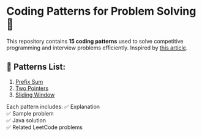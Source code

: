 # Coding Patterns for Problem Solving 🚀

This repository contains **15 coding patterns** used to solve competitive programming and interview problems efficiently. Inspired by [this article](https://manralai.medium.com/only-15-patterns-to-master-any-coding-interview-570a3afc9042).

## 📌 Patterns List:
1. [Prefix Sum](patterns/1_Prefix_Sum.md)
2. [Two Pointers](patterns/2_Two_Pointers.md)
3. [Sliding Window](patterns/3_Sliding_Window.md)

Each pattern includes:
✅ Explanation  
✅ Sample problem  
✅ Java solution  
✅ Related LeetCode problems
